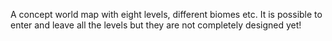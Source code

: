 A concept world map with eight levels, different biomes etc. It is possible to enter and leave all the levels but they are not completely designed yet!

